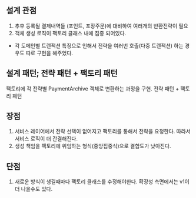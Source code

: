 ## 설계 관점
1. 추후 등록될 결제내역들 (포인트, 포장주문)에 대비하여 여러개의 뱐환전략이 필요
2. 객체 생성 로직이 팩토리 클래스 내에 집중 되어있다.
 + 각 도메인별 트랜잭션 특징으로 인해서 전략을 여러번 호출(다중 트랜잭션) 하는 경우도 따로 구현을 해주었다.

## 설계 패턴; 전략 패턴 + 팩토리 패턴
팩토리에 각 전략별 PaymentArchive 객체로 변환하는 과정을 구현. 전략 패턴 + 팩토리 패턴

## 장점
1. 서비스 레이어에서 전략 선택이 없어지고 팩토리를 통해서 전략을 요청한다. 따라서 서비스 로직이 더 간결해진다.
2. 생성 책임을 팩토리에 위임하는 형식(중앙집중식)으로 결합도가 낮아진다. 

## 단점
1. 새로운 방식이 생길때마다 팩토리 클래스를 수정해야한다. 확장성 측면에서는 v1이 더 나을수도 있다.